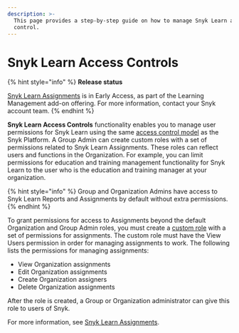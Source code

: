 ```yaml
---
description: >-
  This page provides a step-by-step guide on how to manage Snyk Learn access
  control.
---
```


# Snyk Learn Access Controls

{% hint style="info" %}
**Release status**

[Snyk Learn Assignments](snyk-learn-assignments.md) is in Early Access, as part of the Learning Management add-on offering. For more information, contact your Snyk account team.
{% endhint %}

**Snyk Learn Access Controls** functionality enables you to manage user permissions for Snyk Learn using the same [access control model](../../snyk-admin/user-roles/user-role-management.md) as the Snyk Platform. A Group Admin can create custom roles with a set of permissions related to Snyk Learn Assignments. These roles can reflect users and functions in the Organization. For example, you can limit permissions for education and training management functionality for Snyk Learn to the user who is the education and training manager at your organization.

{% hint style="info" %}
Group and Organization Admins have access to Snyk Learn Reports and Assignments by default without extra permissions.
{% endhint %}

To grant permissions for access to Assignments beyond the default Organization and Group Admin roles, you must create a [custom role](../../snyk-admin/user-roles/custom-role-templates/snyk-learn-learning-admin.md) with a set of permissions for assignments. The custom role must have the View Users permission in order for managing assignments to work. The following lists the permissions for managing assignments:

* View Organization assignments&#x20;
* Edit Organization assignments
* Create Organization assigners
* Delete Organization assignments

After the role is created, a Group or Organization administrator can give this role to users of Snyk.&#x20;

For more information, see [Snyk Learn Assignments](snyk-learn-assignments.md).

